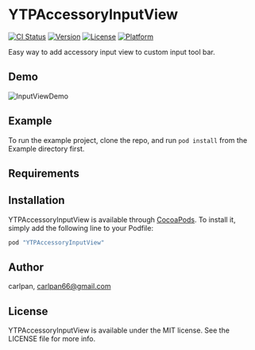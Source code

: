 # YTPAccessoryInputView

[![CI Status](http://img.shields.io/travis/carlpan/YTPAccessoryInputView.svg?style=flat)](https://travis-ci.org/carlpan/YTPAccessoryInputView)
[![Version](https://img.shields.io/cocoapods/v/YTPAccessoryInputView.svg?style=flat)](http://cocoapods.org/pods/YTPAccessoryInputView)
[![License](https://img.shields.io/cocoapods/l/YTPAccessoryInputView.svg?style=flat)](http://cocoapods.org/pods/YTPAccessoryInputView)
[![Platform](https://img.shields.io/cocoapods/p/YTPAccessoryInputView.svg?style=flat)](http://cocoapods.org/pods/YTPAccessoryInputView)

Easy way to add accessory input view to custom input tool bar.

## Demo
![InputViewDemo](https://www.dropbox.com/s/xrf508jno50x05k/demo.gif?dl=0)

## Example

To run the example project, clone the repo, and run `pod install` from the Example directory first.

## Requirements

## Installation

YTPAccessoryInputView is available through [CocoaPods](http://cocoapods.org). To install
it, simply add the following line to your Podfile:

```ruby
pod "YTPAccessoryInputView"
```

## Author

carlpan, carlpan66@gmail.com

## License

YTPAccessoryInputView is available under the MIT license. See the LICENSE file for more info.
